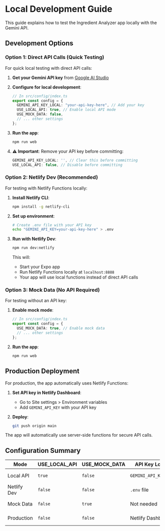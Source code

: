 # Local Development Guide

This guide explains how to test the Ingredient Analyzer app locally with the Gemini API.

## Development Options

### Option 1: Direct API Calls (Quick Testing)

For quick local testing with direct API calls:

1. **Get your Gemini API key** from [Google AI Studio](https://aistudio.google.com/app/apikey)

2. **Configure for local development**:

   ```typescript
   // In src/config/index.ts
   export const config = {
     GEMINI_API_KEY_LOCAL: "your-api-key-here", // Add your key
     USE_LOCAL_API: true, // Enable local API mode
     USE_MOCK_DATA: false,
     // ... other settings
   };
   ```

3. **Run the app**:

   ```bash
   npm run web
   ```

4. **⚠️ Important**: Remove your API key before committing:
   ```typescript
   GEMINI_API_KEY_LOCAL: '', // Clear this before committing
   USE_LOCAL_API: false, // Disable before committing
   ```

### Option 2: Netlify Dev (Recommended)

For testing with Netlify Functions locally:

1. **Install Netlify CLI**:

   ```bash
   npm install -g netlify-cli
   ```

2. **Set up environment**:

   ```bash
   # Create .env file with your API key
   echo "GEMINI_API_KEY=your-api-key-here" > .env
   ```

3. **Run with Netlify Dev**:

   ```bash
   npm run dev:netlify
   ```

   This will:

   - Start your Expo app
   - Run Netlify Functions locally at `localhost:8888`
   - Your app will use local functions instead of direct API calls

### Option 3: Mock Data (No API Required)

For testing without an API key:

1. **Enable mock mode**:

   ```typescript
   // In src/config/index.ts
   export const config = {
     USE_MOCK_DATA: true, // Enable mock data
     // ... other settings
   };
   ```

2. **Run the app**:
   ```bash
   npm run web
   ```

## Production Deployment

For production, the app automatically uses Netlify Functions:

1. **Set API key in Netlify Dashboard**:

   - Go to Site settings > Environment variables
   - Add `GEMINI_API_KEY` with your API key

2. **Deploy**:
   ```bash
   git push origin main
   ```

The app will automatically use server-side functions for secure API calls.

## Configuration Summary

| Mode        | USE_LOCAL_API | USE_MOCK_DATA | API Key Location       | Use Case            |
| ----------- | ------------- | ------------- | ---------------------- | ------------------- |
| Local API   | `true`        | `false`       | `GEMINI_API_KEY_LOCAL` | Quick local testing |
| Netlify Dev | `false`       | `false`       | `.env` file            | Full local testing  |
| Mock Data   | `false`       | `true`        | Not needed             | Testing without API |
| Production  | `false`       | `false`       | Netlify Dashboard      | Live deployment     |
